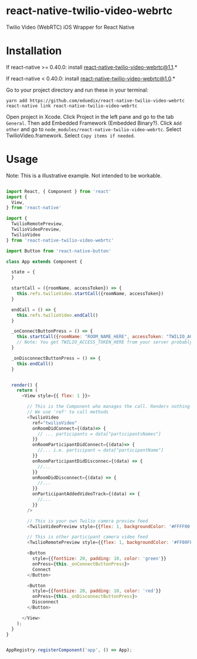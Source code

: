 # react-native-twilio-video-webrtc
Twilio Video (WebRTC) iOS Wrapper for React Native

# Installation
If react-native >= 0.40.0: install react-native-twilio-video-webrtc@1.1.*

If react-native < 0.40.0: install react-native-twilio-video-webrtc@1.0.*


Go to your project directory and run these in your terminal:

```
yarn add https://github.com/eduedix/react-native-twilio-video-webrtc
react-native link react-native-twilio-video-webrtc
```

Open project in Xcode. Click Project in the left pane and go to the tab `General`. Then add Embedded Framework (Embedded Binary?). Click `Add other` and go to `node_modules/react-native-twilio-video-webrtc`. Select TwilioVideo.framework. Select `Copy items if needed`.

# Usage

Note: This is a illustrative example. Not intended to be workable.

````javascript

import React, { Component } from 'react'
import {
  View,
} from 'react-native'

import {
  TwilioRemotePreview, 
  TwilioVideoPreview, 
  TwilioVideo
} from 'react-native-twilio-video-webrtc'

import Button from 'react-native-button'

class App extends Component {

  state = {
  }

  startCall = ({roomName, accessToken}) => {
    this.refs.twilioVideo.startCall({roomName, accessToken})
  }

  endCall = () => {
    this.refs.twilioVideo.endCall()
  }

  _onConnectButtonPress = () => {
    this.startCall({roomName: "ROOM_NAME_HERE", accessToken: "TWILIO_ACCESS_TOKEN_HERE"})
    // Note: You get TWILIO_ACCESS_TOKEN_HERE from your server probably
  }

  _onDisconnectButtonPress = () => {
    this.endCall()
  }


  render() {
    return (
      <View style={{ flex: 1 }}>

        // This is the Component who manages the call. Renders nothing or children if passed.
        // We use 'ref' to call methods
        <TwilioVideo
          ref="twilioVideo" 
          onRoomDidConnect={(data)=> {
            // ... participants = data["participantsNames"]
          }} 
          onRoomParticipantDidConnect={(data)=> {
            //... i.e. participant = data["participantName"]
          }} 
          onRoomParticipantDidDisconnec={(data) => {
            //...
          }}
          onRoomDidDisconnect={(data) => {
            //...
          }}
          onParticipantAddedVideoTrack={(data) => {
            //...
          }}
        />

        // This is your own Twilio camera preview feed
        <TwilioVideoPreview style={{flex: 1, backgroundColor: '#FFFF00'}} />

        // This is other participant camera video feed
        <TwilioRemotePreview style={{flex: 1, backgroundColor: '#FF00FF'}} />

        <Button
          style={{fontSize: 20, padding: 10, color: 'green'}}
          onPress={this._onConnectButtonPress}>
          Connect
        </Button>

        <Button
          style={{fontSize: 20, padding: 10, color: 'red'}}
          onPress={this._onDisconnectButtonPress}>
          Disconnect
        </Button>

      </View>
    );
  }
}


AppRegistry.registerComponent('app', () => App);
````
